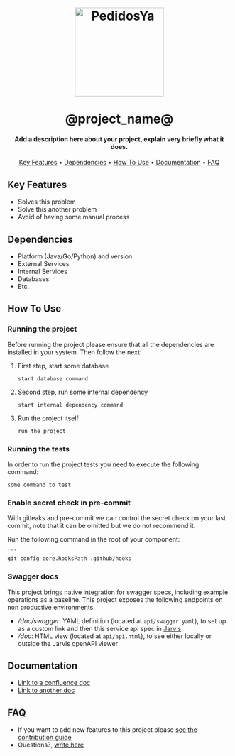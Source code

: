 <h1 align="center">
  <a href="https://github.com/pedidosya">
  	<img src="https://img.pystatic.com/pedidosya-logo.svg" alt="PedidosYa" width="200">
  </a>
  <br>
  <br>
  @project_name@
  <br>
</h1>
<h4 align="center">Add a description here about your project, explain very briefly what it does.</h4>
<p align="center">
  <a href="#key-features">Key Features</a> •
  <a href="#dependencies">Dependencies</a> •
  <a href="#how-to-use">How To Use</a> •
  <a href="#documentation">Documentation</a> •
  <a href="#faq">FAQ</a>
</p>

## Key Features

* Solves this problem
* Solve this another problem
* Avoid of having some manual process

## Dependencies

* Platform (Java/Go/Python) and version
* External Services
* Internal Services
* Databases
* Etc.

## How To Use

### Running the project

Before running the project please ensure that all the dependencies are installed in your system. Then follow the next:

1. First step, start some database

    ```
    start database command
    ```

2. Second step, run some internal dependency

    ```
    start internal dependency command
    ```

3. Run the project itself

    ```
    run the project
    ```

### Running the tests

In order to run the project tests you need to execute the following command:

```
some command to test
```

### Enable secret check in pre-commit

With gitleaks and pre-commit we can control the secret check on your last commit, note that it can be omitted but we do not recommend it.

Run the following command in the root of your component:

    ```
    git config core.hooksPath .github/hooks
    

### Swagger docs

This project brings native integration for swagger specs, including example operations as a baseline. This project exposes the following endpoints on non productive environments:

* */doc/swagger*: YAML definition (located at `api/swagger.yaml`), to set up as a custom link and then this service api spec in [Jarvis](https://jarvis.peya.app/)
* */doc*: HTML view (located at `api/api.html`), to see either locally or outside the Jarvis openAPI viewer


## Documentation

* [Link to a confluence doc](https://www.example.com)
* [Link to another doc](https://www.example.com)

## FAQ

* If you want to add new features to this project please [see the contribution guide](.github/CONTRIBUTING.md)
* Questions?, <a href="mailto:someone@pedidosya.com?Subject=Question about Project" target="_blank">write here</a>
